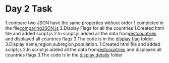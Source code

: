 # Day 2 Task

1.compare two JSON have the same properties without order
    1.completed in the file[comparingJSON.js](./comparingJSON.js)
2.Display Flags for all the countries
    1.Created html file and added script.js
    2.In script.js added all the data from[restcountries](https://restcountries.com/v3.1/all) and displayed all countries flags
    3.The code is in the [display flag](./display%20flags/) folder.
3.Display name,region,subregion,population.
    1.Created html file and added script.js
    2.In script.js added all the data from[restcountries](https://restcountries.com/v3.1/all) and displayed all countries flags
    3.The code is in the [display details](./display%20details/) folder
   

